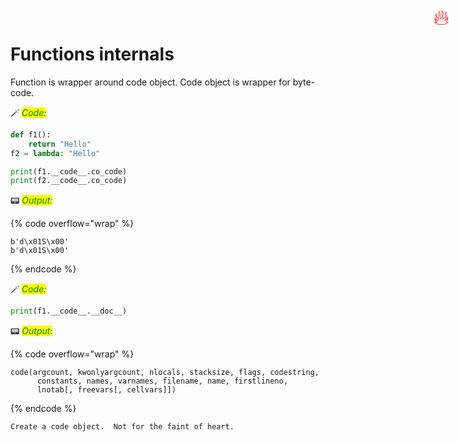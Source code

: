 # Functions internals

<span title="Advanced topic" style="position: absolute; top: 25px; right: 30px; font-size: 250%; color:red">🔥</span>

Function is wrapper around code object. Code object is wrapper for byte-code.


🪄 _<mark style="color:green;">Code:</mark>_

```python
def f1():
    return "Hello"
f2 = lambda: "Hello"

print(f1.__code__.co_code)
print(f2.__code__.co_code)
```

📟 _<mark style="color:green;">Output:</mark>_

{% code overflow="wrap" %}
```
b'd\x01S\x00'
b'd\x01S\x00'
```
{% endcode %}

🪄 _<mark style="color:green;">Code:</mark>_

```python
print(f1.__code__.__doc__)
```

📟 _<mark style="color:green;">Output:</mark>_

{% code overflow="wrap" %}
```
code(argcount, kwonlyargcount, nlocals, stacksize, flags, codestring,
      constants, names, varnames, filename, name, firstlineno,
      lnotab[, freevars[, cellvars]])
```
{% endcode %}

    Create a code object.  Not for the faint of heart.